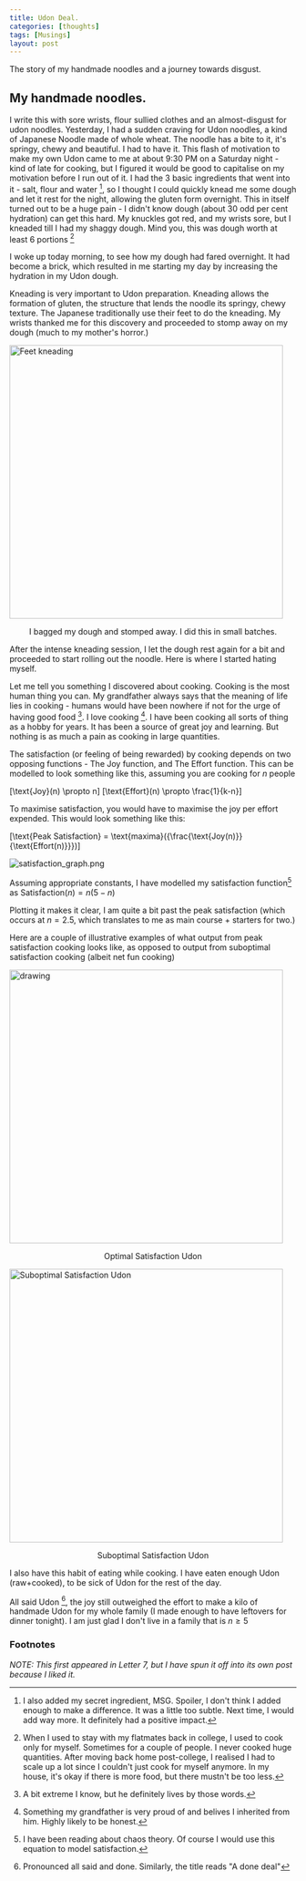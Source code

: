```yaml
---
title: Udon Deal.
categories: [thoughts]
tags: [Musings]
layout: post
---
```


The story of my handmade noodles and a journey towards disgust.

## My handmade noodles.
I write this with sore wrists, flour sullied clothes and an almost-disgust for udon noodles. 
Yesterday, I had a sudden craving for Udon noodles, a kind of Japanese Noodle made of whole wheat. The noodle has a bite to it, it's springy, chewy and beautiful. I had to have it. This flash of motivation to make my own Udon came to me at about 9:30 PM on a Saturday night - kind of late for cooking, but I figured it would be good to capitalise on my motivation before I run out of it. I had the 3 basic ingredients that went into it - salt, flour and water [^1], so I thought I could quickly knead me some dough and let it rest for the night, allowing the gluten form overnight. This in itself turned out to be a huge pain - I didn't know dough (about 30 odd per cent hydration) can get this hard. My knuckles got red, and my wrists sore, but I kneaded till I had my shaggy dough. Mind you, this was dough worth at least 6 portions [^2]

I woke up today morning, to see how my dough had fared overnight. It had become a brick, which resulted in me starting my day by increasing the hydration in my Udon dough. 

Kneading is very important to Udon preparation. Kneading allows the formation of gluten, the structure that lends the noodle its springy, chewy texture. The Japanese traditionally use their feet to do the kneading. My wrists thanked me for this discovery and proceeded to stomp away on my dough (much to my mother's horror.)

<img src="https://i.imgur.com/ZF6OAIm.jpg" alt="Feet kneading" width="480"/>
<p style="text-align:center"> I bagged my dough and stomped away. I did this in small batches. </p>

After the intense kneading session, I let the dough rest again for a bit and proceeded to start rolling out the noodle. Here is where I started hating myself.

Let me tell you something I discovered about cooking. Cooking is the most human thing you can. My grandfather always says that the meaning of life lies in cooking - humans would have been nowhere if not for the urge of having good food [^3]. I love cooking [^4]. I have been cooking all sorts of thing as a hobby for years. It has been a source of great joy and learning. But nothing is as much a pain as cooking in large quantities.

The satisfaction (or feeling of being rewarded) by cooking depends on two opposing functions - The Joy function, and The Effort function. This can be modelled to look something like this, assuming you are cooking for $n$ people

\[\text{Joy}(n) \propto n\]
\[\text{Effort}(n) \propto \frac{1}{k-n}\]

To maximise satisfaction, you would have to maximise the joy per effort expended. This would look something like this:

 \[\text{Peak Satisfaction} = \text{maxima}({\frac{\text{Joy(n)}}{\text{Effort(n)}}})\]

![satisfaction_graph.png](https://i.imgur.com/SMohfnC.png)

Assuming appropriate constants, I have modelled my satisfaction function[^5] as 
$\text{Satisfaction}(n) = n(5-n)$ 

Plotting it makes it clear, I am quite a bit past the peak satisfaction (which occurs at $n=2.5$, which translates to me as main course + starters for two.)

Here are a couple of illustrative examples of what output from peak satisfaction cooking looks like, as opposed to output from suboptimal satisfaction cooking (albeit net fun cooking)


<img src="https://i.imgur.com/Rs6vCkB.jpg" alt="drawing" width="480"/>

<p style="text-align:center"> Optimal Satisfaction Udon</p>

<img src="https://i.imgur.com/QGaJNXF.jpg" alt="Suboptimal Satisfaction Udon" width="480"/>
<p style="text-align:center"> Suboptimal Satisfaction Udon</p>

I also have this habit of eating while cooking. I have eaten enough Udon (raw+cooked), to be sick of Udon for the rest of the day.

All said Udon [^6], the joy still outweighed the effort to make a kilo of handmade Udon for my whole family (I made enough to have leftovers for dinner tonight). I am just glad I don't live in a family that is $n\geq5$



### Footnotes

*NOTE: This first appeared in Letter 7, but I have spun it off into its own post because I liked it.*

[^1]: I also added my secret ingredient, MSG. Spoiler, I don't think I added enough to make a difference. It was a little too subtle. Next time, I would add way more. It definitely had a positive impact.
[^2]: When I used to stay with my flatmates back in college, I used to cook only for myself. Sometimes for a couple of people. I never cooked huge quantities. After moving back home post-college, I realised I had to scale up a lot since I couldn't just cook for myself anymore. In my house, it's okay if there is more food, but there mustn't be too less.
[^3]: A bit extreme I know, but he definitely lives by those words.
[^4]: Something my grandfather is very proud of and belives I inherited from him. Highly likely to be honest.
[^5]: I have been reading about chaos theory. Of course I would use this equation to model satisfaction.
[^6]: Pronounced all said and done. Similarly, the title reads "A done deal"